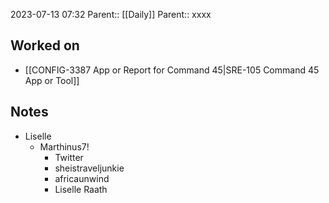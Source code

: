 2023-07-13 07:32
Parent:: [[Daily]] 
Parent:: xxxx






## Worked on

- [[CONFIG-3387 App or Report for Command 45|SRE-105 Command 45 App or Tool]]

## Notes

- Liselle
	- Marthinus7!
		- Twitter
		- sheistraveljunkie
		- africaunwind
		- Liselle Raath





